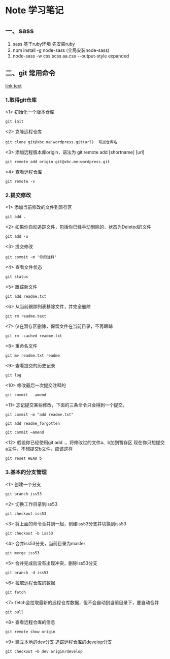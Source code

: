 # Note 学习笔记
## 一、sass
1. sass 基于ruby环境 先安装ruby
2. npm install -g node-sass   (全局安装node-sass)
3. node-sass -w css.scss aa.css --output-style expanded 
## 二、git 常用命令
[link text](URL './git.md')

### 1.取得git仓库
<1> 初始化一个版本仓库

    git init

<2> 克隆远程仓库

    git clone git@xbc.me:wordpress.git(url)  可加仓库名
   
<3> 添加远程版本库origin，语法为 git remote add [shortname] [url]

    git remote add origin git@xbc.me:wordpress.git
    
<4> 查看远程仓库

    git remote -v
    
### 2.提交修改

<1> 添加当前修改的文件到暂存区

    git add .

<2> 如果你自动追踪文件，包括你已经手动删除的，状态为Deleted的文件

    git add -u
   
<3> 提交修改

    git commit -m '你的注释'
    
<4> 查看文件状态

    git status
    
<5> 跟踪新文件

    git add readme.txt

<6> 从当前跟踪列表移除文件，并完全删除

    git rm readme.text
   
<7> 仅在暂存区删除，保留文件在当前目录，不再跟踪

    git rm -cached readme.txt
    
<8> 重命名文件

    git mv readme.txt readme
    
<9> 查看提交的历史记录

    git log

<10> 修改最后一次提交注释的

    git commit --amend
   
<11> 忘记提交某些修改，下面的三条命令只会得到一个提交。

    git commit –m "add readme.txt"
    
    git add readme_forgotten
    
    git commit –amend
    
<12> 假设你已经使用git add .，将修改过的文件a、b加到暂存区 现在你只想提交a文件，不想提交b文件，应该这样
     
    git reset HEAD b
    
### 3.基本的分支管理
<1> 创建一个分支

    git branch iss53

<2> 切换工作目录到iss53

    git checkout iss53
   
<3> 将上面的命令合并到一起，创建iss53分支并切换到iss53

    git checkout -b iss53
    
<4> 合并iss53分支，当前目录为master

    git merge iss53
    
<5> 合并完成后没有出现冲突，删除iss53分支

    git branch -d iss53

<6> 拉取远程仓库的数据

    git fetch
   
<7> fetch会拉取最新的远程仓库数据，但不会自动到当前目录下，要自动合并

    git pull
    
<8> 查看远程仓库的信息

    git remote show origin
    
<9> 建立本地的dev分支 追踪远程仓库的develop分支

    git checkout –b dev origin/develop



